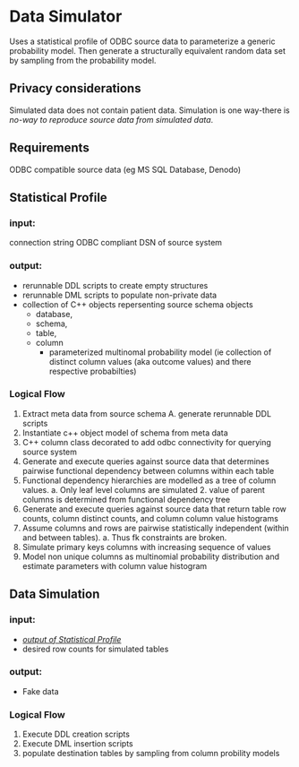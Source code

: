 # Data Simulator
Uses a statistical profile of ODBC source data to parameterize a generic probability model. Then generate a structurally equivalent random data set by sampling from the probability model.

## Privacy considerations
Simulated data does not contain patient data. 
Simulation is one way-there is *no-way to reproduce source data from simulated data*. 

## Requirements
ODBC compatible source data (eg MS SQL Database, Denodo)

## Statistical Profile
### input: 
connection string ODBC compliant DSN of source system
### output:
- rerunnable DDL scripts to create empty structures
- rerunnable DML scripts to populate non-private data
- collection of C++ objects repersenting source schema objects
  - database, 
  - schema, 
  - table, 
  - column 
    - parameterized multinomal probability model (ie collection of distinct column values (aka outcome values) and there respective probabilties)
### Logical Flow
1. Extract meta data from source schema
   A. generate rerunnable DDL scripts
1. Instantiate c++ object model of schema from meta data
1. C++ column class decorated to add odbc connectivity for querying source system
1. Generate and execute queries against source data that determines pairwise functional dependency between columns within each table
1. Functional dependency hierarchies are modelled as a tree of column values. 
   a. Only leaf level columns are simulated 
   2. value of parent columns is determined from functional dependency tree
1. Generate and execute queries against source data that return table row counts, column distinct counts, and column column value histograms
1. Assume columns and rows are pairwise statistically independent (within and between tables). 
   a. Thus fk constraints are broken. 
1. Simulate primary keys columns with increasing sequence of values
1. Model non unique columns as multinomial probability distribution and estimate parameters with column value histogram

## Data Simulation
### input: 
- *[output of Statistical Profile](##Statistical-Profile)*
- desired row counts for simulated tables
### output:
- Fake data
### Logical Flow
1. Execute DDL creation scripts
1. Execute DML insertion scripts
1. populate destination tables by sampling from column probility models